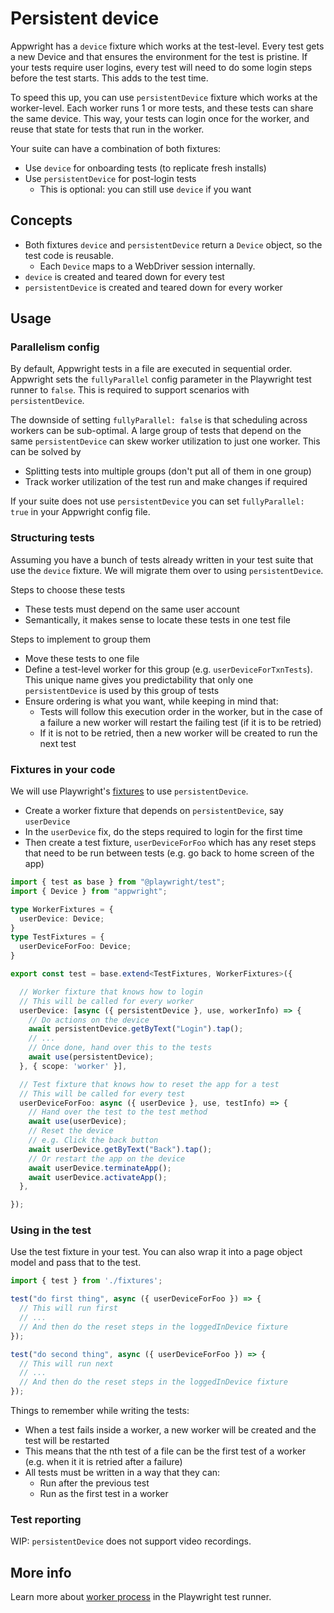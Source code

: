 # Persistent device

Appwright has a `device` fixture which works at the test-level. Every test gets a new Device
and that ensures the environment for the test is pristine. If your tests require user logins,
every test will need to do some login steps before the test starts. This adds to the test time.

To speed this up, you can use `persistentDevice` fixture which works at the worker-level. Each
worker runs 1 or more tests, and these tests can share the same device. This way, your tests
can login once for the worker, and reuse that state for tests that run in the worker.

Your suite can have a combination of both fixtures:
- Use `device` for onboarding tests (to replicate fresh installs)
- Use `persistentDevice` for post-login tests
  - This is optional: you can still use `device` if you want

## Concepts

- Both fixtures `device` and `persistentDevice` return a `Device` object, so the test code
  is reusable.
  - Each `Device` maps to a WebDriver session internally.
- `device` is created and teared down for every test
- `persistentDevice` is created and teared down for every worker

## Usage

### Parallelism config

By default, Appwright tests in a file are executed in sequential order. Appwright sets the
`fullyParallel` config parameter in the Playwright test runner to `false`. This is
required to support scenarios with `persistentDevice`.

The downside of setting `fullyParallel: false` is that scheduling across workers can
be sub-optimal. A large group of tests that depend on the same `persistentDevice`
can skew worker utilization to just one worker. This can be solved by
- Splitting tests into multiple groups (don't put all of them in one group)
- Track worker utilization of the test run and make changes if required

If your suite does not use `persistentDevice` you can set `fullyParallel: true` in
your Appwright config file.

### Structuring tests

Assuming you have a bunch of tests already written in your test suite that
use the `device` fixture. We will migrate them over to using `persistentDevice`.

Steps to choose these tests
- These tests must depend on the same user account
- Semantically, it makes sense to locate these tests in one test file

Steps to implement to group them
- Move these tests to one file
- Define a test-level worker for this group (e.g. `userDeviceForTxnTests`). This
  unique name gives you predictability that only one `persistentDevice` is used by this
  group of tests
- Ensure ordering is what you want, while keeping in mind that:
  - Tests will follow this execution order in the worker, but in the case of a failure
    a new worker will restart the failing test (if it is to be retried)
  - If it is not to be retried, then a new worker will be created to run the next test

### Fixtures in your code

We will use Playwright's [fixtures](https://playwright.dev/docs/test-fixtures) to use
`persistentDevice`.

- Create a worker fixture that depends on `persistentDevice`, say `userDevice`
- In the `userDevice` fix, do the steps required to login for the first time
- Then create a test fixture, `userDeviceForFoo` which has any reset steps that
  need to be run between tests (e.g. go back to home screen of the app)

```ts
import { test as base } from "@playwright/test";
import { Device } from "appwright";

type WorkerFixtures = {
  userDevice: Device;
}
type TestFixtures = {
  userDeviceForFoo: Device;
}

export const test = base.extend<TestFixtures, WorkerFixtures>({

  // Worker fixture that knows how to login
  // This will be called for every worker
  userDevice: [async ({ persistentDevice }, use, workerInfo) => {
    // Do actions on the device
    await persistentDevice.getByText("Login").tap();
    // ...
    // Once done, hand over this to the tests
    await use(persistentDevice);
  }, { scope: 'worker' }],

  // Test fixture that knows how to reset the app for a test
  // This will be called for every test
  userDeviceForFoo: async ({ userDevice }, use, testInfo) => {
    // Hand over the test to the test method
    await use(userDevice);
    // Reset the device
    // e.g. Click the back button
    await userDevice.getByText("Back").tap();
    // Or restart the app on the device
    await userDevice.terminateApp();
    await userDevice.activateApp();
  },

});
```

### Using in the test

Use the test fixture in your test. You can also wrap it into a page object model
and pass that to the test.

```ts
import { test } from './fixtures';

test("do first thing", async ({ userDeviceForFoo }) => {
  // This will run first
  // ...
  // And then do the reset steps in the loggedInDevice fixture
});

test("do second thing", async ({ userDeviceForFoo }) => {
  // This will run next
  // ...
  // And then do the reset steps in the loggedInDevice fixture
});
```

Things to remember while writing the tests:

- When a test fails inside a worker, a new worker will be created and the test
  will be restarted
- This means that the nth test of a file can be the first test of a worker (e.g. when it
  it is retried after a failure)
- All tests must be written in a way that they can:
  - Run after the previous test
  - Run as the first test in a worker

### Test reporting

WIP: `persistentDevice` does not support video recordings.

## More info

Learn more about [worker process](https://playwright.dev/docs/test-parallel) in the
Playwright test runner.

